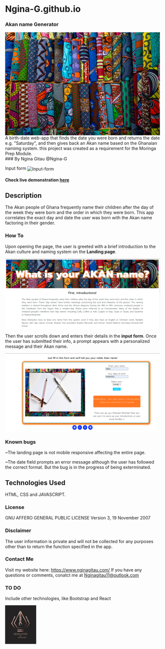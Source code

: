# Ngina-G.github.io
### Akan name Generator
<img width="100%" height="10%" align="center" src="src/images/eva-blue-SfPOkp6-2eA-unsplash.jpg" alt="Styling" />
A birth-date web-app that finds the date you were born and returns the date e.g. "Saturday", and then gives back an Akan name based on the Ghanaian namimg system. this project was created as a requirement for the Moringa Prep Module. 
<br/>
### By Ngina Gitau @Ngina-G

 Input form
<img  align="center" src="https://github.com/Ngina-G/Ngina-G.github.io/blob/master/src/images/no-input.png" alt="Input-form" />
<br/>

#### Check live demonstration <a href="https://ngina-g.github.io/"><strong>here</strong></a>
 
## Description
The Akan people of Ghana frequently name their children after the day of the week they were born and the order in which they were born. This app correlates the exact day and date the user was born with the Akan name factoring in their gender. 

### How To
Upon opening the page, the user is greeted with a brief introduction to the Akan culture and naming system on the <strong>Landing page</strong>.

<img  align="center" src="src/images/landing.png" alt="landing page" />

Then the user scrolls down and enters their details in the <strong>input form</strong>.
Once the user has submitted their info, a prompt appears with a personalized message and their Akan name.

<img  align="center" src="src/images/input.png" alt="Input-form" />

### Known bugs
~The landing page is not mobile responsive affecting the entire page.

~The date field prompts an error message although the user has followed the correct format.
But the bug is in the progress of being exterminated.

## Technologies Used
HTML, CSS and JAVASCRIPT.

### License
GNU AFFERO GENERAL PUBLIC LICENSE
Version 3, 19 November 2007

### Disclaimer
The user information is private and will not be collected for any purposes other than to return the function specified in the app.

### Contact Me
Visit my website here: https://www.nginagitau.com/
If you have any questions or comments, 
conatct me at Nginagitau11@outlook.com

### TO DO
Include other technologies, like Bootstrap and React

<img width="20%" align="center" src="src/images/website logo new colors.svg" alt="LOGO" />
